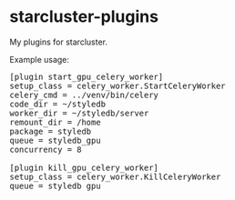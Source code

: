 starcluster-plugins
===================

My plugins for starcluster.

Example usage:
<pre>
[plugin start_gpu_celery_worker]
setup_class = celery_worker.StartCeleryWorker
celery_cmd = ../venv/bin/celery
code_dir = ~/styledb
worker_dir = ~/styledb/server
remount_dir = /home
package = styledb
queue = styledb_gpu
concurrency = 8

[plugin kill_gpu_celery_worker]
setup_class = celery_worker.KillCeleryWorker
queue = styledb_gpu
</pre>
